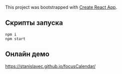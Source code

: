 This project was bootstrapped with [Create React App](https://github.com/facebook/create-react-app).

## Скрипты запуска

```
npm i
npm start
```

## Онлайн демо

https://stanislavec.github.io/focusCalendar/

